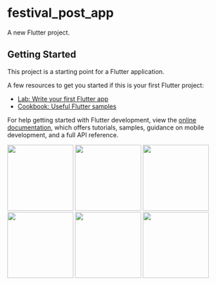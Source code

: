 # festival_post_app

A new Flutter project.

## Getting Started

This project is a starting point for a Flutter application.

A few resources to get you started if this is your first Flutter project:

- [Lab: Write your first Flutter app](https://docs.flutter.dev/get-started/codelab)
- [Cookbook: Useful Flutter samples](https://docs.flutter.dev/cookbook)

For help getting started with Flutter development, view the
[online documentation](https://docs.flutter.dev/), which offers tutorials,
samples, guidance on mobile development, and a full API reference.

<p>
  <img src=""![Screenshot_2023-10-14-16-36-01-13_9d65c03b04fe96b08d56a81f3ccde40d-portrait](https://github.com/Jenish09x/festival_post_app/assets/134168824/0629b018-4f36-4712-8c85-d6b93394e495)hight="500"width="150">
  <img src=""h![Screenshot_2023-10-14-16-36-08-51_9d65c03b04fe96b08d56a81f3ccde40d-portrait](https://github.com/Jenish09x/festival_post_app/assets/134168824/02a91c03-bc21-418c-988d-ec4e1d709645)hight="500"width="150">
  <img src=""hi![Screenshot_2023-10-14-16-36-16-99_9d65c03b04fe96b08d56a81f3ccde40d-portrait](https://github.com/Jenish09x/festival_post_app/assets/134168824/6288016f-b877-4f51-860f-fe9bac8f2661)hight="500"width="150">
  <img src=""hight="500"width![Screenshot_2023-10-14-16-36-25-75_9d65c03b04fe96b08d56a81f3ccde40d-portrait](https://github.com/Jenish09x/festival_post_app/assets/134168824/9204d827-edf6-467e-8d6c-76105d1faff1)hight="500"width="150">
   <img src=""hight="500"width![Screenshot_2023-10-14-16-36-41-72_9d65c03b04fe96b08d56a81f3ccde40d-portrait](https://github.com/Jenish09x/festival_post_app/assets/134168824/4d5f4291-3ab2-4c5b-a036-f16ddc5dd315)hight="500"width="150">
   <img src=""hight="500"w![Screenshot_2023-10-14-16-36-51-03_c31b32364ce19ca8fcd150a417ecce58-portrait](https://github.com/Jenish09x/festival_post_app/assets/134168824/6ee959fd-7861-48a3-b8a6-44a0d246c58b)hight="500"width="150">
</p>
